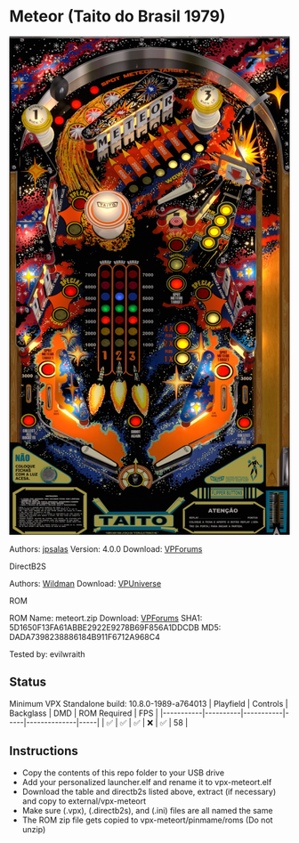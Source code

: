 # Meteor (Taito do Brasil 1979)

![Table Preview](https://github.com/evilwraith/vpx-images/blob/main/vpx-meteort.jpg)

Authors: [jpsalas](https://www.vpforums.org/index.php?showuser=277)
Version: 4.0.0
Download: [VPForums](https://www.vpforums.org/index.php?app=downloads&showfile=13403)

DirectB2S

Authors: [Wildman](https://vpuniverse.com/profile/5-wildman/)
Download: [VPUniverse](https://vpuniverse.com/files/file/4983-meteor-taito-1979/)

ROM

ROM Name: meteort.zip
Download: [VPForums](https://www.vpforums.org/index.php?app=downloads&showfile=556)
SHA1: 5D1650F13FA61ABBE2922E9278B69F856A1DDCDB
MD5:  DADA7398238886184B911F6712A968C4

Tested by: evilwraith

## Status 

Minimum VPX Standalone build: 10.8.0-1989-a764013
| Playfield | Controls | Backglass | DMD | ROM Required | FPS | 
|-----------|----------|-----------|-----|--------------|-----|
| :white_check_mark: | :white_check_mark: | :white_check_mark: | :x: | :white_check_mark: | 58 |

## Instructions

- Copy the contents of this repo folder to your USB drive
- Add your personalized launcher.elf and rename it to vpx-meteort.elf
- Download the table and directb2s listed above, extract (if necessary) and copy to external/vpx-meteort
- Make sure (.vpx), (.directb2s), and (.ini) files are all named the same
- The ROM zip file gets copied to vpx-meteort/pinmame/roms (Do not unzip)